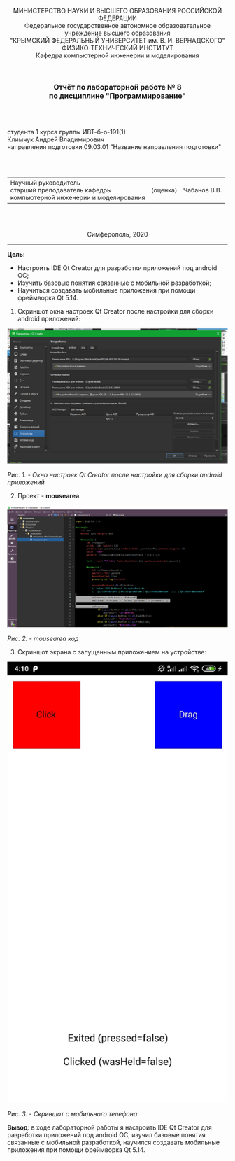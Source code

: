 <p align="center">МИНИСТЕРСТВО НАУКИ  И ВЫСШЕГО ОБРАЗОВАНИЯ РОССИЙСКОЙ ФЕДЕРАЦИИ<br>
Федеральное государственное автономное образовательное учреждение высшего образования<br>
"КРЫМСКИЙ ФЕДЕРАЛЬНЫЙ УНИВЕРСИТЕТ им. В. И. ВЕРНАДСКОГО"<br>
ФИЗИКО-ТЕХНИЧЕСКИЙ ИНСТИТУТ<br>
Кафедра компьютерной инженерии и моделирования</p>
<br>

<h3 align="center">Отчёт по лабораторной работе № 8<br> по дисциплине "Программирование"</h3>

<br><br>
<p>студента 1 курса группы ИВТ-б-о-191(1)<br>
Климчук Андрей Владимирович<br>
направления подготовки 09.03.01 "Название направления подготовки"</p>

<br><br>

<table>
<tr><td>Научный руководитель<br> старший преподаватель кафедры<br> компьютерной инженерии и моделирования</td>
<td>(оценка)</td>
<td>Чабанов В.В.</td>
</tr>
</table>
<br><br>

<p align="center">Симферополь, 2020</p>
<hr>



**Цель:**

- Настроить IDE Qt Creator для разработки приложений под android ОС;
- Изучить базовые понятия связанные с мобильной разработкой;
- Научиться создавать мобильные приложения при помощи фреймворка Qt 5.14.





1. Скриншот окна настроек Qt Creator после настройки для сборки android приложений:

![](https://raw.githubusercontent.com/fanklim1/CFU2019/master/Lab.8/img/0.png) 

   *Рис. 1. - Окно настроек Qt Creator после настройки для сборки android приложений*

2. Проект - **mousearea**

![](https://raw.githubusercontent.com/fanklim1/CFU2019/master/Lab.8/img/1.PNG)

*Рис. 2. - mousearea код*

3. Скриншот экрана с запущенным приложением на устройстве:

![](https://raw.githubusercontent.com/fanklim1/CFU2019/master/Lab.8/img/2.jpg)

*Рис. 3. - Скриншот с мобильного телефона*

**Вывод**:  в ходе лабораторной работы я настроить IDE Qt Creator для разработки приложений под android ОС, изучил базовые понятия связанные с мобильной разработкой, научился создавать мобильные приложения при помощи фреймворка Qt 5.14.
